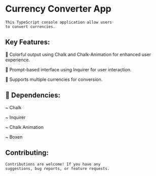 # Currency Converter App 
    This TypeScript console application allow users
    to convert currencies. 

## Key Features:
🎨  Colorful output using Chalk and Chalk-Animation 
    for enhanced user experience.

💬 Prompt-based interface using Inquirer for user interaction.

📝 Supports multiple currencies for conversion.

## 🔗 Dependencies:
~ Chalk

~ Inquirer

~ Chalk Animation

~ Boxen 

## Contributing:
    Contributions are welcome! If you have any 
    suggestions, bug reports, or feature requests.